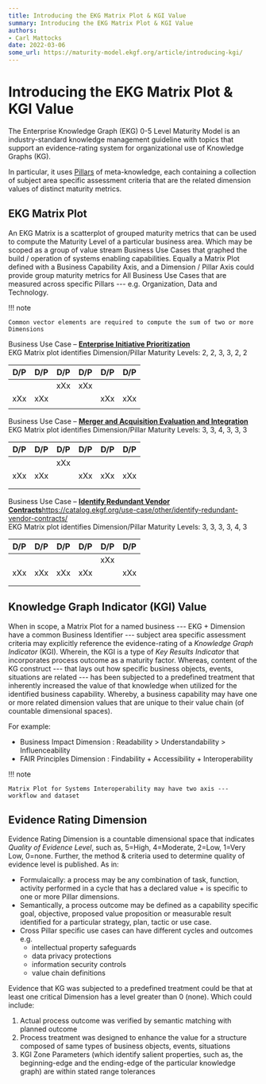 ```yaml
---
title: Introducing the EKG Matrix Plot & KGI Value
summary: Introducing the EKG Matrix Plot & KGI Value
authors:
- Carl Mattocks
date: 2022-03-06
some_url: https://maturity-model.ekgf.org/article/introducing-kgi/
---
```

# Introducing the EKG Matrix Plot & KGI Value

The Enterprise Knowledge Graph (EKG) 0-5 Level Maturity Model is an industry-standard 
knowledge management guideline with topics that support an evidence-rating system 
for organizational use of Knowledge Graphs (KG). 

In particular, it uses [Pillars](/pillar/) of meta-knowledge, each containing a 
collection of subject area specific assessment criteria that are the related 
dimension values of distinct maturity metrics.

## EKG Matrix Plot

An EKG Matrix is a scatterplot of grouped maturity metrics that can be used 
to compute the Maturity Level of a particular business area.
Which may be scoped as a group of value stream Business Use Cases that 
graphed the build / operation of systems enabling capabilities. 
Equally a Matrix Plot defined with a Business Capability Axis, 
and a Dimension / Pillar Axis could provide group maturity metrics for 
All Business Use Cases that are measured across specific 
Pillars --- e.g. Organization, Data and Technology. 

!!! note

    Common vector elements are required to compute the sum of two or more Dimensions

Business Use Case – [**Enterprise Initiative Prioritization**](https://catalog.ekgf.org//use-case/other/enterprise-initiative-prioritization/)<br/>
EKG Matrix plot identifies Dimension/Pillar Maturity Levels:  2, 2, 3, 3, 2, 2

| D/P | D/P | D/P | D/P | D/P | D/P |
|-----|-----|-----|-----|-----|-----|
|     |     | xXx | xXx |     |     |
| xXx | xXx |     |     | xXx | xXx |
|     |     |     |     |     |     |

Business Use Case – [**Merger and Acquisition Evaluation and Integration**](https://catalog.ekgf.org/use-case/other/merger-and-acquisition-evaluation-and-integration/)<br/>
EKG Matrix plot identifies Dimension/Pillar Maturity Levels:  3, 3, 4, 3, 3, 3

| D/P | D/P | D/P | D/P | D/P | D/P |
|-----|-----|-----|-----|-----|-----|
|     |     | xXx |     |     |     |
| xXx | xXx |     | xXx | xXx | xXx |
|     |     |     |     |     |     |
|     |     |     |     |     |     |

Business Use Case – [**Identify Redundant Vendor Contracts**]()https://catalog.ekgf.org/use-case/other/identify-redundant-vendor-contracts/<br/>
EKG Matrix plot identifies Dimension/Pillar Maturity Levels:  3, 3, 3, 3, 4, 3 

| D/P | D/P | D/P | D/P | D/P | D/P |
|-----|-----|-----|-----|-----|-----|
|     |     |     |     | xXx |     |
| xXx | xXx | xXx | xXx |     | xXx |
|     |     |     |     |     |     |
|     |     |     |     |     |     |

## Knowledge Graph Indicator (KGI) Value

When in scope, a Matrix Plot for a named business --- EKG + Dimension have a 
common Business Identifier --- subject area specific assessment criteria may 
explicitly reference the evidence-rating of a _Knowledge Graph Indicator_ (KGI). 
Wherein, the KGI is a type of _Key Results Indicator_ that incorporates process 
outcome as a maturity factor. 
Whereas, content of the KG construct --- that lays out how specific 
business objects, events, situations are related --- has been subjected to a 
predefined treatment that inherently increased the value of that knowledge 
when utilized for the identified business capability. 
Whereby, a business capability may have one or more related dimension values 
that are unique to their value chain (of countable dimensional spaces). 

For example:

- Business Impact Dimension : Readability > Understandability > Influenceability
- FAIR Principles Dimension :  Findability +  Accessibility +  Interoperability

!!! note

    Matrix Plot for Systems Interoperability may have two axis --- workflow and dataset


## Evidence Rating Dimension

Evidence Rating Dimension is a countable dimensional space that indicates 
_Quality of Evidence Level_, such as, 5=High, 4=Moderate, 2=Low, 1=Very Low, 0=none.
Further, the method & criteria used to determine quality of evidence level is published. 
As in:

- Formulaically: a process may be any combination of task, function, 
  activity performed in a cycle that has a declared value + is specific to one or 
  more Pillar dimensions.
- Semantically, a process outcome may be defined as a capability specific goal, 
  objective, proposed value proposition or measurable result identified for a 
  particular strategy, plan, tactic or use case.
- Cross Pillar specific use cases can have different cycles and outcomes e.g.
    - intellectual property safeguards
    - data privacy protections
    - information security controls
    - value chain definitions

Evidence that KG was subjected to a predefined treatment could be that at least one 
critical Dimension has a level greater than 0 (none). 
Which could include:

1. Actual process outcome was verified by semantic matching with planned outcome
2. Process treatment was designed to enhance the value for a structure composed 
   of same types of business objects, events, situations
3. KGI Zone Parameters (which identify salient properties, such as, the 
   beginning-edge and the ending-edge of the particular knowledge graph) 
   are within stated range tolerances

